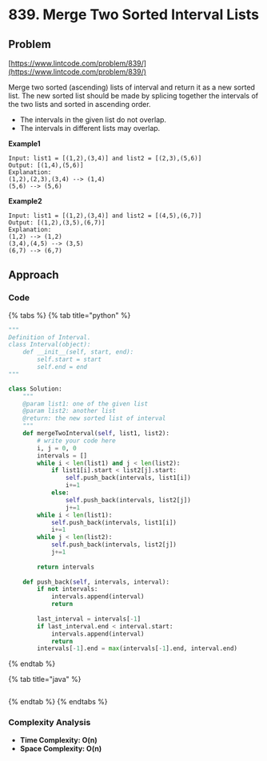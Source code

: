 # 839. Merge Two Sorted Interval Lists

## Problem

[https://www.lintcode.com/problem/839/](https://www.lintcode.com/problem/839/)

Merge two sorted \(ascending\) lists of interval and return it as a new sorted list. The new sorted list should be made by splicing together the intervals of the two lists and sorted in ascending order.

* The intervals in the given list do not overlap.
* The intervals in different lists may overlap.

**Example1**

```text
Input: list1 = [(1,2),(3,4)] and list2 = [(2,3),(5,6)]
Output: [(1,4),(5,6)]
Explanation:
(1,2),(2,3),(3,4) --> (1,4)
(5,6) --> (5,6)
```

**Example2**

```text
Input: list1 = [(1,2),(3,4)] and list2 = [(4,5),(6,7)]
Output: [(1,2),(3,5),(6,7)]
Explanation:
(1,2) --> (1,2)
(3,4),(4,5) --> (3,5)
(6,7) --> (6,7)
```

## Approach

### Code

{% tabs %}
{% tab title="python" %}
```python
"""
Definition of Interval.
class Interval(object):
    def __init__(self, start, end):
        self.start = start
        self.end = end
"""

class Solution:
    """
    @param list1: one of the given list
    @param list2: another list
    @return: the new sorted list of interval
    """
    def mergeTwoInterval(self, list1, list2):
        # write your code here
        i, j = 0, 0
        intervals = []
        while i < len(list1) and j < len(list2):
            if list1[i].start < list2[j].start:
                self.push_back(intervals, list1[i])
                i+=1
            else:
                self.push_back(intervals, list2[j])
                j+=1
        while i < len(list1):
            self.push_back(intervals, list1[i])
            i+=1
        while j < len(list2):
            self.push_back(intervals, list2[j])
            j+=1
        
        return intervals
    
    def push_back(self, intervals, interval):
        if not intervals:
            intervals.append(interval)
            return 
        
        last_interval = intervals[-1]
        if last_interval.end < interval.start:
            intervals.append(interval)
            return 
        intervals[-1].end = max(intervals[-1].end, interval.end)
```
{% endtab %}

{% tab title="java" %}
```

```
{% endtab %}
{% endtabs %}

### Complexity Analysis

* **Time Complexity: O\(n\)**
* **Space Complexity: O\(n\)**

